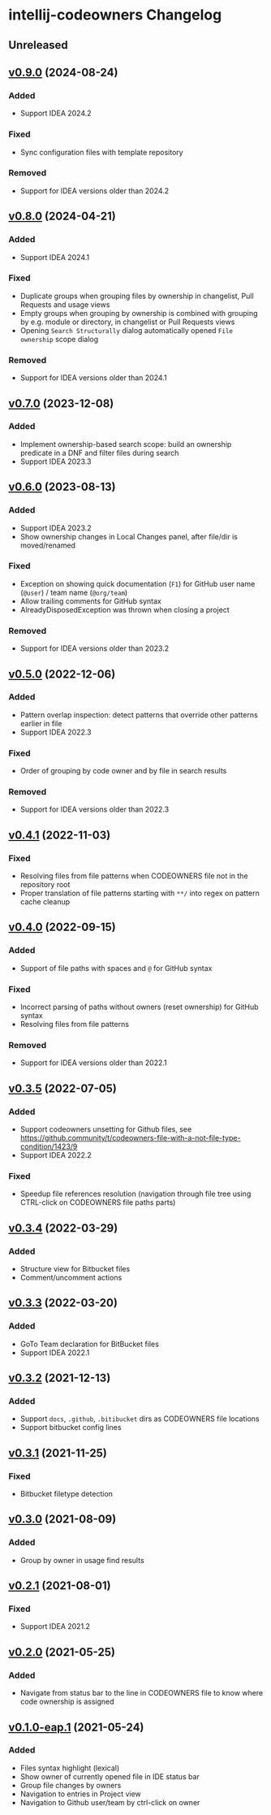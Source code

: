 <!-- Keep a Changelog guide -> https://keepachangelog.com -->

# intellij-codeowners Changelog

## Unreleased

## [v0.9.0](https://github.com/fan-tom/intellij-codeowners/tree/v0.9.0) (2024-08-24)

### Added

- Support IDEA 2024.2

### Fixed

- Sync configuration files with template repository

### Removed

- Support for IDEA versions older than 2024.2

## [v0.8.0](https://github.com/fan-tom/intellij-codeowners/tree/v0.8.0) (2024-04-21)

### Added

- Support IDEA 2024.1

### Fixed

- Duplicate groups when grouping files by ownership in changelist, Pull Requests and usage views
- Empty groups when grouping by ownership is combined with grouping by e.g. module or directory, in changelist or Pull Requests views
- Opening `Search Structurally` dialog automatically opened `File ownership` scope dialog

### Removed

- Support for IDEA versions older than 2024.1

## [v0.7.0](https://github.com/fan-tom/intellij-codeowners/tree/v0.7.0) (2023-12-08)

### Added

- Implement ownership-based search scope: build an ownership predicate in a DNF and filter files during search
- Support IDEA 2023.3

## [v0.6.0](https://github.com/fan-tom/intellij-codeowners/tree/v0.6.0) (2023-08-13)

### Added

- Support IDEA 2023.2
- Show ownership changes in Local Changes panel, after file/dir is moved/renamed 

### Fixed

- Exception on showing quick documentation (`F1`) for GitHub user name (`@user`) / team name (`@org/team`)
- Allow trailing comments for GitHub syntax
- AlreadyDisposedException was thrown when closing a project

### Removed

- Support for IDEA versions older than 2023.2

## [v0.5.0](https://github.com/fan-tom/intellij-codeowners/tree/v0.5.0) (2022-12-06)

### Added

- Pattern overlap inspection: detect patterns that override other patterns earlier in file
- Support IDEA 2022.3

### Fixed

- Order of grouping by code owner and by file in search results

### Removed

- Support for IDEA versions older than 2022.3

## [v0.4.1](https://github.com/fan-tom/intellij-codeowners/tree/v0.4.1) (2022-11-03)

### Fixed

- Resolving files from file patterns when CODEOWNERS file not in the repository root
- Proper translation of file patterns starting with `**/` into regex on pattern cache cleanup

## [v0.4.0](https://github.com/fan-tom/intellij-codeowners/tree/v0.4.0) (2022-09-15)

### Added

- Support of file paths with spaces and `@` for GitHub syntax

### Fixed

- Incorrect parsing of paths without owners (reset ownership) for GitHub syntax
- Resolving files from file patterns

### Removed

- Support for IDEA versions older than 2022.1

## [v0.3.5](https://github.com/fan-tom/intellij-codeowners/tree/v0.3.5) (2022-07-05)

### Added

- Support codeowners unsetting for Github files, see https://github.community/t/codeowners-file-with-a-not-file-type-condition/1423/9
- Support IDEA 2022.2

### Fixed

- Speedup file references resolution (navigation through file tree using CTRL-click on CODEOWNERS file paths parts)

## [v0.3.4](https://github.com/fan-tom/intellij-codeowners/tree/v0.3.4) (2022-03-29)

### Added

- Structure view for Bitbucket files
- Comment/uncomment actions

## [v0.3.3](https://github.com/fan-tom/intellij-codeowners/tree/v0.3.3) (2022-03-20)

### Added

- GoTo Team declaration for BitBucket files
- Support IDEA 2022.1

## [v0.3.2](https://github.com/fan-tom/intellij-codeowners/tree/v0.3.2) (2021-12-13)

### Added

- Support `docs`, `.github`, `.bitibucket` dirs as CODEOWNERS file locations
- Support bitbucket config lines

## [v0.3.1](https://github.com/fan-tom/intellij-codeowners/tree/v0.3.1) (2021-11-25)

### Fixed

- Bitbucket filetype detection

## [v0.3.0](https://github.com/fan-tom/intellij-codeowners/tree/v0.3.0) (2021-08-09)

### Added

- Group by owner in usage find results

## [v0.2.1](https://github.com/fan-tom/intellij-codeowners/tree/v0.2.1) (2021-08-01)

### Fixed

- Support IDEA 2021.2

## [v0.2.0](https://github.com/fan-tom/intellij-codeowners/tree/v0.2.0) (2021-05-25)

### Added

- Navigate from status bar to the line in CODEOWNERS file to know where code ownership is assigned

## [v0.1.0-eap.1](https://github.com/fan-tom/intellij-codeowners/tree/v0.1.0) (2021-05-24)

### Added

- Files syntax highlight (lexical)
- Show owner of currently opened file in IDE status bar
- Group file changes by owners
- Navigation to entries in Project view
- Navigation to Github user/team by ctrl-click on owner
